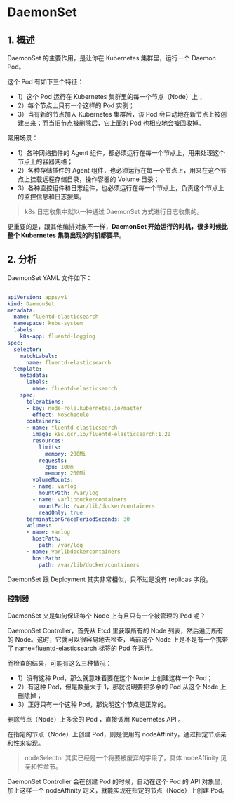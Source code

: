 # DaemonSet



## 1. 概述

DaemonSet 的主要作用，是让你在 Kubernetes 集群里，运行一个 Daemon Pod。

这个 Pod 有如下三个特征：

* 1）这个 Pod 运行在 Kubernetes 集群里的每一个节点（Node）上；
* 2）每个节点上只有一个这样的 Pod 实例；
* 3）当有新的节点加入 Kubernetes 集群后，该 Pod 会自动地在新节点上被创建出来；而当旧节点被删除后，它上面的 Pod 也相应地会被回收掉。

常用场景：

* 1）各种网络插件的 Agent 组件，都必须运行在每一个节点上，用来处理这个节点上的容器网络；
* 2）各种存储插件的 Agent 组件，也必须运行在每一个节点上，用来在这个节点上挂载远程存储目录，操作容器的 Volume 目录；
* 3）各种监控组件和日志组件，也必须运行在每一个节点上，负责这个节点上的监控信息和日志搜集。



> k8s 日志收集中就以一种通过 DaemonSet 方式进行日志收集的。

更重要的是，跟其他编排对象不一样，**DaemonSet 开始运行的时机，很多时候比整个 Kubernetes 集群出现的时机都要早**。





## 2. 分析

DaemonSet YAML 文件如下：

```yaml

apiVersion: apps/v1
kind: DaemonSet
metadata:
  name: fluentd-elasticsearch
  namespace: kube-system
  labels:
    k8s-app: fluentd-logging
spec:
  selector:
    matchLabels:
      name: fluentd-elasticsearch
  template:
    metadata:
      labels:
        name: fluentd-elasticsearch
    spec:
      tolerations:
      - key: node-role.kubernetes.io/master
        effect: NoSchedule
      containers:
      - name: fluentd-elasticsearch
        image: k8s.gcr.io/fluentd-elasticsearch:1.20
        resources:
          limits:
            memory: 200Mi
          requests:
            cpu: 100m
            memory: 200Mi
        volumeMounts:
        - name: varlog
          mountPath: /var/log
        - name: varlibdockercontainers
          mountPath: /var/lib/docker/containers
          readOnly: true
      terminationGracePeriodSeconds: 30
      volumes:
      - name: varlog
        hostPath:
          path: /var/log
      - name: varlibdockercontainers
        hostPath:
          path: /var/lib/docker/containers
```

DaemonSet 跟 Deployment 其实非常相似，只不过是没有 replicas 字段。



### 控制器

DaemonSet 又是如何保证每个 Node 上有且只有一个被管理的 Pod 呢？

DaemonSet Controller，首先从 Etcd 里获取所有的 Node 列表，然后遍历所有的 Node。这时，它就可以很容易地去检查，当前这个 Node 上是不是有一个携带了 name=fluentd-elasticsearch 标签的 Pod 在运行。

而检查的结果，可能有这么三种情况：

* 1）没有这种 Pod，那么就意味着要在这个 Node 上创建这样一个 Pod；
* 2）有这种 Pod，但是数量大于 1，那就说明要把多余的 Pod 从这个 Node 上删除掉；
* 3）正好只有一个这种 Pod，那说明这个节点是正常的。





删除节点（Node）上多余的 Pod ，直接调用 Kubernetes API 。

在指定的节点（Node）上创建 Pod，则是使用的 nodeAffinity，通过指定节点亲和性来实现。

> nodeSelector 其实已经是一个将要被废弃的字段了，具体 nodeAffinity 见亲和性章节。

DaemonSet Controller 会在创建 Pod 的时候，自动在这个 Pod 的 API 对象里，加上这样一个 nodeAffinity 定义，就能实现在指定的节点（Node）上创建 Pod。




